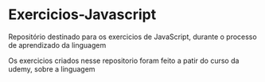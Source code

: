 # Exercicios-Javascript
Repositório destinado para os exercicios de JavaScript, durante o processo de aprendizado da linguagem

Os exercicios criados nesse repositorio foram feito a patir do curso da udemy, sobre a linguagem
